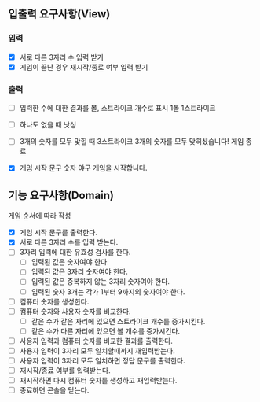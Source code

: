 ## 입출력 요구사항(View)

### 입력

- [x] 서로 다른 3자리 수 입력 받기
- [x] 게임이 끝난 경우 재시작/종료 여부 입력 받기

### 출력

- [ ] 입력한 수에 대한 결과를 볼, 스트라이크 개수로 표시
      1볼 1스트라이크

- [ ] 하나도 없을 때 
      낫싱

- [ ] 3개의 숫자를 모두 맞힐 때
      3스트라이크
      3개의 숫자를 모두 맞히셨습니다! 게임 종료

- [x] 게임 시작 문구
      숫자 야구 게임을 시작합니다.

## 기능 요구사항(Domain)

게임 순서에 따라 작성

- [x] 게임 시작 문구를 출력한다.                        
- [x] 서로 다른 3자리 수를 입력 받는다.
- [ ] 3자리 입력에 대한 유효성 검사를 한다.
  - [ ] 입력된 값은 숫자여야 한다.
  - [ ] 입력된 값은 3자리 숫자여야 한다.
  - [ ] 입력된 값은 중복하지 않는 3자리 숫자여야 한다.
  - [ ] 입력된 숫자 3개는 각가 1부터 9까지의 숫자여야 한다.
- [ ] 컴퓨터 숫자를 생성한다.
- [ ] 컴퓨터 숫자와 사용자 숫자를 비교한다.
  - [ ] 같은 수가 같은 자리에 있으면 스트라이크 개수를 증가시킨다.
  - [ ] 같은 수가 다른 자리에 있으면 볼 개수를 증가시킨다.
- [ ] 사용자 입력과 컴퓨터 숫자를 비교한 결과를 출력한다.
- [ ] 사용자 입력이 3자리 모두 일치할때까지 재입력받는다.
- [ ] 사용자 입력이 3자리 모두 일치하면 정답 문구를 출력한다.
- [ ] 재시작/종료 여부를 입력받는다.
- [ ] 재시작하면 다시 컴퓨터 숫자를 생성하고 재입력받는다.
- [ ] 종료하면 콘솔을 닫는다.
